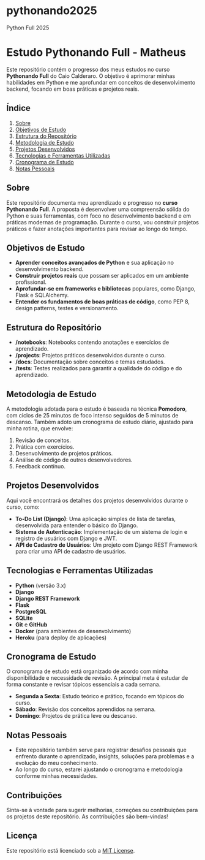 # pythonando2025
Python Full 2025
# Estudo Pythonando Full - Matheus

Este repositório contém o progresso dos meus estudos no curso **Pythonando Full** do Caio Calderaro. O objetivo é aprimorar minhas habilidades em Python e me aprofundar em conceitos de desenvolvimento backend, focando em boas práticas e projetos reais.

## Índice

1. [Sobre](#sobre)
2. [Objetivos de Estudo](#objetivos-de-estudo)
3. [Estrutura do Repositório](#estrutura-do-repositório)
4. [Metodologia de Estudo](#metodologia-de-estudo)
5. [Projetos Desenvolvidos](#projetos-desenvolvidos)
6. [Tecnologias e Ferramentas Utilizadas](#tecnologias-e-ferramentas-utilizadas)
7. [Cronograma de Estudo](#cronograma-de-estudo)
8. [Notas Pessoais](#notas-pessoais)

## Sobre

Este repositório documenta meu aprendizado e progresso no **curso Pythonando Full**. A proposta é desenvolver uma compreensão sólida do Python e suas ferramentas, com foco no desenvolvimento backend e em práticas modernas de programação. Durante o curso, vou construir projetos práticos e fazer anotações importantes para revisar ao longo do tempo.

## Objetivos de Estudo

- **Aprender conceitos avançados de Python** e sua aplicação no desenvolvimento backend.
- **Construir projetos reais** que possam ser aplicados em um ambiente profissional.
- **Aprofundar-se em frameworks e bibliotecas** populares, como Django, Flask e SQLAlchemy.
- **Entender os fundamentos de boas práticas de código**, como PEP 8, design patterns, testes e versionamento.

## Estrutura do Repositório

- **/notebooks**: Notebooks contendo anotações e exercícios de aprendizado.
- **/projects**: Projetos práticos desenvolvidos durante o curso.
- **/docs**: Documentação sobre conceitos e temas estudados.
- **/tests**: Testes realizados para garantir a qualidade do código e do aprendizado.
  
## Metodologia de Estudo

A metodologia adotada para o estudo é baseada na técnica **Pomodoro**, com ciclos de 25 minutos de foco intenso seguidos de 5 minutos de descanso. Também adoto um cronograma de estudo diário, ajustado para minha rotina, que envolve:

1. Revisão de conceitos.
2. Prática com exercícios.
3. Desenvolvimento de projetos práticos.
4. Análise de código de outros desenvolvedores.
5. Feedback contínuo.

## Projetos Desenvolvidos

Aqui você encontrará os detalhes dos projetos desenvolvidos durante o curso, como:

- **To-Do List (Django)**: Uma aplicação simples de lista de tarefas, desenvolvida para entender o básico do Django.
- **Sistema de Autenticação**: Implementação de um sistema de login e registro de usuários com Django e JWT.
- **API de Cadastro de Usuários**: Um projeto com Django REST Framework para criar uma API de cadastro de usuários.

## Tecnologias e Ferramentas Utilizadas

- **Python** (versão 3.x)
- **Django**
- **Django REST Framework**
- **Flask**
- **PostgreSQL**
- **SQLite**
- **Git** e **GitHub**
- **Docker** (para ambientes de desenvolvimento)
- **Heroku** (para deploy de aplicações)

## Cronograma de Estudo

O cronograma de estudo está organizado de acordo com minha disponibilidade e necessidade de revisão. A principal meta é estudar de forma constante e revisar tópicos essenciais a cada semana.

- **Segunda a Sexta**: Estudo teórico e prático, focando em tópicos do curso.
- **Sábado**: Revisão dos conceitos aprendidos na semana.
- **Domingo**: Projetos de prática leve ou descanso.

## Notas Pessoais

- Este repositório também serve para registrar desafios pessoais que enfrento durante o aprendizado, insights, soluções para problemas e a evolução do meu conhecimento.
- Ao longo do curso, estarei ajustando o cronograma e metodologia conforme minhas necessidades.

## Contribuições

Sinta-se à vontade para sugerir melhorias, correções ou contribuições para os projetos deste repositório. As contribuições são bem-vindas!

## Licença

Este repositório está licenciado sob a [MIT License](LICENSE).
